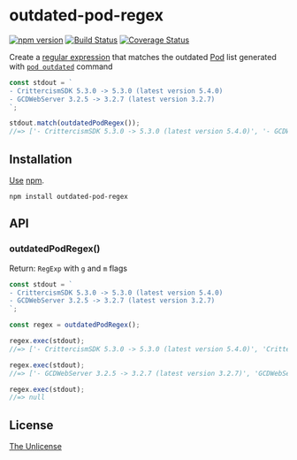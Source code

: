 # outdated-pod-regex

[![npm version](https://img.shields.io/npm/v/outdated-pod-regex.svg)](https://www.npmjs.com/package/outdated-pod-regex)
[![Build Status](https://travis-ci.org/shinnn/outdated-pod-regex.svg?branch=master)](https://travis-ci.org/shinnn/outdated-pod-regex)
[![Coverage Status](https://img.shields.io/coveralls/shinnn/outdated-pod-regex.svg)](https://coveralls.io/r/shinnn/outdated-pod-regex)

Create a [regular expression](http://www.ecma-international.org/ecma-262/5.1/#sec-15.10) that matches the outdated [Pod](https://cocoapods.org/) list generated with [`pod outdated`](https://guides.cocoapods.org/terminal/commands.html#pod_outdated) command

```javascript
const stdout = `
- CrittercismSDK 5.3.0 -> 5.3.0 (latest version 5.4.0)
- GCDWebServer 3.2.5 -> 3.2.7 (latest version 3.2.7)
`;

stdout.match(outdatedPodRegex());
//=> ['- CrittercismSDK 5.3.0 -> 5.3.0 (latest version 5.4.0)', '- GCDWebServer 3.2.5 -> 3.2.7 (latest version 3.2.7)']
```

## Installation

[Use](https://docs.npmjs.com/cli/install) [npm](https://docs.npmjs.com/about-npm/).

```
npm install outdated-pod-regex
```

## API

### outdatedPodRegex()

Return: `RegExp` with `g` and `m` flags

```javascript
const stdout = `
- CrittercismSDK 5.3.0 -> 5.3.0 (latest version 5.4.0)
- GCDWebServer 3.2.5 -> 3.2.7 (latest version 3.2.7)
`;

const regex = outdatedPodRegex();

regex.exec(stdout);
//=> ['- CrittercismSDK 5.3.0 -> 5.3.0 (latest version 5.4.0)', 'CrittercismSDK', '5.3.0', '5.3.0', '5.4.0']

regex.exec(stdout);
//=> ['- GCDWebServer 3.2.5 -> 3.2.7 (latest version 3.2.7)', 'GCDWebServer', '3.2.5', '3.2.7', '3.2.7']

regex.exec(stdout);
//=> null
```

## License

[The Unlicense](./LICENSE)

